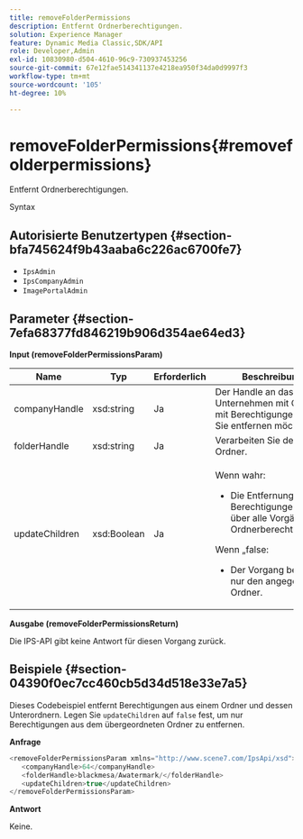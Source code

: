 ```yaml
---
title: removeFolderPermissions
description: Entfernt Ordnerberechtigungen.
solution: Experience Manager
feature: Dynamic Media Classic,SDK/API
role: Developer,Admin
exl-id: 10830980-d504-4610-96c9-730937453256
source-git-commit: 67e12fae514341137e4218ea950f34da0d9997f3
workflow-type: tm+mt
source-wordcount: '105'
ht-degree: 10%

---
```


# removeFolderPermissions{#removefolderpermissions}

Entfernt Ordnerberechtigungen.

Syntax

## Autorisierte Benutzertypen {#section-bfa745624f9b43aaba6c226ac6700fe7}

* `IpsAdmin`
* `IpsCompanyAdmin`
* `ImagePortalAdmin`

## Parameter {#section-7efa68377fd846219b906d354ae64ed3}

**Input (removeFolderPermissionsParam)**

<table id="table_15223256C63C4F008BDB1DF6F0AFE6A8"> 
 <thead> 
  <tr> 
   <th colname="col1" class="entry"> Name </th> 
   <th colname="col2" class="entry"> Typ </th> 
   <th colname="col3" class="entry"> Erforderlich </th> 
   <th colname="col4" class="entry"> Beschreibung </th> 
  </tr> 
 </thead>
 <tbody> 
  <tr> 
   <td colname="col1"> <span class="codeph"> <span class="varname"> companyHandle</span> </span> </td> 
   <td colname="col2"> <span class="codeph"> xsd:string</span> </td> 
   <td colname="col3"> Ja </td> 
   <td colname="col4"> Der Handle an das Unternehmen mit Ordnern mit Berechtigungen, die Sie entfernen möchten. </td> 
  </tr> 
  <tr> 
   <td colname="col1"> <span class="codeph"> <span class="varname"> folderHandle</span> </span> </td> 
   <td colname="col2"> <span class="codeph"> xsd:string</span> </td> 
   <td colname="col3"> Ja </td> 
   <td colname="col4"> Verarbeiten Sie den Ordner. </td> 
  </tr> 
  <tr> 
   <td colname="col1"> <span class="codeph"> <span class="varname"> updateChildren</span> </span> </td> 
   <td colname="col2"> <span class="codeph"> xsd:Boolean</span> </td> 
   <td colname="col3"> Ja </td> 
   <td colname="col4"> <p>Wenn <span class="codeph"> wahr</span>: 
     <ul id="ul_1305D060E0F34A61AA3C827E43F296E6"> 
      <li id="li_AB8705F3CEAD4B8A8F1C28291A6F7EC8">Die Entfernung von Berechtigungen erfolgt über alle Vorgänge für Ordnerberechtigungen. </li> 
     </ul> </p> <p>Wenn „false<span class="codeph">: </span> 
     <ul id="ul_19AEE80F1FC84B64AD623E050C12A0CD"> 
      <li id="li_B8B78851004C43DB8CB7958E380AF510">Der Vorgang betrifft nur den angegebenen Ordner. </li> 
     </ul> </p> </td> 
  </tr> 
 </tbody> 
</table>

**Ausgabe (removeFolderPermissionsReturn)**

Die IPS-API gibt keine Antwort für diesen Vorgang zurück.

## Beispiele {#section-04390f0ec7cc460cb5d34d518e33e7a5}

Dieses Codebeispiel entfernt Berechtigungen aus einem Ordner und dessen Unterordnern. Legen Sie `updateChildren` auf `false` fest, um nur Berechtigungen aus dem übergeordneten Ordner zu entfernen.

**Anfrage**

```java
<removeFolderPermissionsParam xmlns="http://www.scene7.com/IpsApi/xsd">
   <companyHandle>64</companyHandle>
   <folderHandle>blackmesa/Awatermark/</folderHandle>
   <updateChildren>true</updateChildren>
</removeFolderPermissionsParam>
```

**Antwort**

Keine.
